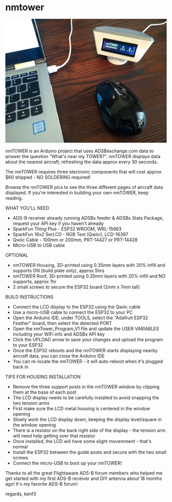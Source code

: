 # nmtower

![](pics/nmTower_pic00_desk.jpg)

nmTOWER is an Arduino project that uses ADSBexchange.com data to answer the question "What's near my TOWER?".
nmTOWER displays data about the nearest aircraft, refreshing the data approx every 30 seconds.

The nmTOWER requires three electronic components that will cost approx $60 shipped - NO SOLDERING required!

Browse the nmTOWER pics to see the three different pages of aircraft data displayed. If you're interested in building your own nmTOWER, keep reading.

WHAT YOU'LL NEED
- ADS-B receiver already running ADSBx feeder & ADSBx Stats Package, request your API key if you haven't already  
- SparkFun Thing Plus - ESP32 WROOM, WRL-15663
- SparkFun 16x2 SerLCD - RGB Text (Qwiic), LCD-16397
- Qwiic Cable - 100mm or 200mm, PRT-14427 or PRT-14428
- Micro-USB to USB cable

OPTIONAL
- nmTOWER Housing, 3D-printed using 0.35mm layers with 20% infill and supports ON (build plate only), approx 5hrs
- nmTOWER Roof, 3D-printed using 0.35mm layers with 20% infill and NO supports, approx 1hr
- 2 small screws to secure the ESP32 board (2mm x 7mm tall)

BUILD INSTRUCTIONS
- Connect the LCD display to the ESP32 using the Qwiic cable
- Use a micro-USB cable to connect the ESP32 to your PC
- Open the Arduino IDE, under TOOLS, select the "Adafruit ESP32 Feather" board, then select the detected PORT
- Open the nmTower_Program_V1 file and update the USER VARIABLES including your WiFi info and ADSBx API key
- Click the UPLOAD arrow to save your changes and upload the program to your ESP32
- Once the ESP32 reboots and the nmTOWER starts displaying nearby aircraft data, you can close the Arduino IDE
- You can re-locate the nmTOWER - it will auto-reboot when it's plugged back in 

TIPS FOR HOUSING INSTALLATION
- Remove the three support posts in the nmTOWER window by clipping them at the base of each post
- The LCD display needs to be carefully installed to avoid snapping the two tension arms
- First make sure the LCD metal housing is centered in the window opening
- Slowly work the LCD display down, keeping the display level/square in the window opening
- There is a resistor on the back right side of the display - the tension arm will need help getting over that resistor
- Once installed, the LCD will have some slight movemment - that's normal
- Install the ESP32 between the guide posts and secure with the two small screws
- Connect the micro-USB to boot up your nmTOWER!

Thanks to all the great Flightaware ADS-B forum members who helped me get started with my first ADS-B receiver and DIY antenna about 18 months ago!
It's my favorite ADS-B forum!

regards,
kenf3
